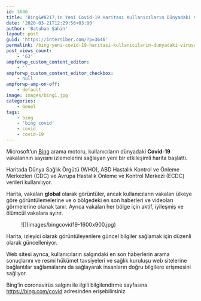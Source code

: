```yaml
---
id: 3646
title: 'Bing&#8217;in Yeni Covid-19 Haritası Kullanıcıların Dünyadaki Virüsü İzlemesini Sağlıyor'
date: '2020-03-21T12:29:56+03:00'
author: 'Batuhan Şahin'
layout: post
guid: 'https://intersiber.com/?p=3646'
permalink: /bing-yeni-covid-19-haritasi-kullanicilarin-dunyadaki-virusu-izlemesini-sagliyor/
post_views_count:
    - '63'
ampforwp_custom_content_editor:
    - ''
ampforwp_custom_content_editor_checkbox:
    - null
ampforwp-amp-on-off:
    - default
image: images/bing1.jpg
categories:
    - Genel
tags:
    - bing
    - 'bing covid'
    - covid
    - covid-19
---
```


Microsoft’un [Bing](https://www.bing.com/covid) arama motoru, kullanıcıların dünyadaki **Covid-19** vakalarının sayısını izlemelerini sağlayan yeni bir etkileşimli harita başlattı.

Haritada Dünya Sağlık Örgütü (WHO), ABD Hastalık Kontrol ve Önleme Merkezleri (CDC) ve Avrupa Hastalık Önleme ve Kontrol Merkezi (ECDC) verileri kullanılıyor.

Harita, vakaları **global** olarak görüntüler, ancak kullanıcıların vakaları ülkeye göre görüntülemelerine ve o bölgedeki en son haberleri ve videoları görmelerine olanak tanır. Ayrıca vakaları her bölge için aktif, iyileşmiş ve ölümcül vakalara ayırır.

<figure class="wp-block-image size-large">![](images/bingcovid19-1600x900.jpg)</figure>Harita, izleyici olarak görüntüleyenlere güncel bilgiler sağlamak için düzenli olarak güncelleniyor.

Web sitesi ayrıca, kullanıcıların salgındaki en son haberlerin arama sonuçlarını ve resmi hükümet tavsiyeleri ve sağlık kuruluşu web sitelerine bağlantılar sağlamalarını da sağlayarak insanların doğru bilgilere erişmesini sağlıyor.

Bing’in coronavirüs salgını ile ilgili bilgilendirme sayfasına <https://bing.com/covid> adresinden erişebilirsiniz.